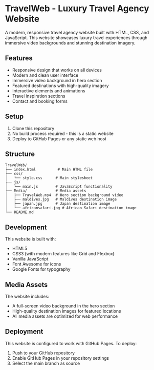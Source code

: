 # TravelWeb - Luxury Travel Agency Website

A modern, responsive travel agency website built with HTML, CSS, and JavaScript. This website showcases luxury travel experiences through immersive video backgrounds and stunning destination imagery.

## Features

- Responsive design that works on all devices
- Modern and clean user interface
- Immersive video background in hero section
- Featured destinations with high-quality imagery
- Interactive elements and animations
- Travel inspiration sections
- Contact and booking forms

## Setup

1. Clone this repository
2. No build process required - this is a static website
3. Deploy to GitHub Pages or any static web host

## Structure

```
TravelWeb/
├── index.html          # Main HTML file
├── css/
│   └── style.css      # Main stylesheet
├── js/
│   └── main.js        # JavaScript functionality
├── Media/             # Media assets
│   ├── TravelWeb.mp4  # Hero section background video
│   ├── maldives.jpg   # Maldives destination image
│   ├── japan.jpg      # Japan destination image
│   └── africansafari.jpg # African Safari destination image
└── README.md
```

## Development

This website is built with:
- HTML5
- CSS3 (with modern features like Grid and Flexbox)
- Vanilla JavaScript
- Font Awesome for icons
- Google Fonts for typography

## Media Assets

The website includes:
- A full-screen video background in the hero section
- High-quality destination images for featured locations
- All media assets are optimized for web performance

## Deployment

This website is configured to work with GitHub Pages. To deploy:
1. Push to your GitHub repository
2. Enable GitHub Pages in your repository settings
3. Select the main branch as source 